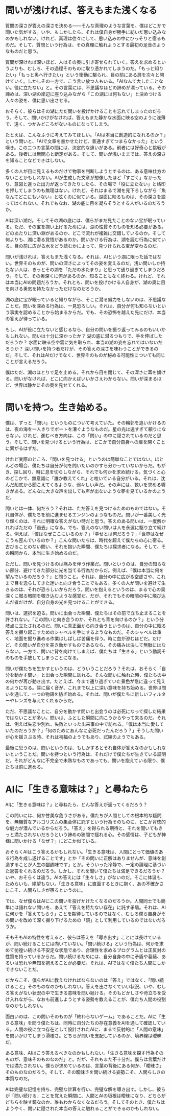 # 問いが浅ければ、答えもまた浅くなる

質問の深さが答えの深さを決める——そんな真理のような言葉を、僕はどこかで聞いた気がする。いや、もしかしたら、それは僕自身が勝手に紡いだ思い込みなのかもしれない。けれど、真理は往々にして、思い込みの中にひっそりと宿るものだ。そして、質問という行為は、その真理に触れようとする最初の足音のようなものだと思う。

質問が深ければ深いほど、人はその奥に引き寄せられていく。答えを求めるというよりも、むしろ、その過程そのものに取り憑かれてしまうのだ。「もっと知りたい」「もっと奥へ行きたい」という衝動に駆られ、目の前にある扉を次々と開けていく。しかしその一方で、こう言い放つ人もいる。「AIなんて大したことない。役に立たない」と。その言葉には、不思議なほどの諦めが漂っている。その諦めは、深い湖の岸辺に座り込みながら「この湖には何もない」と決めつける人々の姿を、僕に思い出させる。

おそらく、彼らはその湖にただ問いを投げかけることを忘れてしまったのだろう。そして、問いかけがなければ、答えもまた静かな水面に映る空のように浅薄で、遠く、つかみどころがないものになってしまう。

たとえば、こんなふうに考えてみてほしい。「AIは本当に創造的になれるのか？」という問いと、「AIで文章を書かせたけど、普通すぎてつまらなかった」という嘆き。この二つの言葉の間には、決定的な違いがある。前者には好奇心と挑戦がある。後者には無関心と断定がある。そして、問いが浅いままでは、答えの深さを知ることなどできはしない。

多くの人が目に見えるものだけで物事を判断しようとするのは、ある意味仕方のないことかもしれない。AIが生成した文章が想像したほど「すごく」なかったり、意図と違った出力が返ってきたりしたら、その場で「役に立たない」と烙印を押してしまうのも無理はない。けれど、それはまるで湖を見下ろしながら「魚なんてどこにもいない」と呟くのに似ている。湖面に映るものは、その深さを語ってはくれない。それでもなお、湖の底に目を凝らそうとする人がいるのだろうか。

AIは深い湖だ。そしてその湖の底には、僕らがまだ見たことのない宝が眠っている。ただ、その宝を掬い上げるためには、湖の性質そのものを知る必要がある。どのあたりに深い淵があるのか、どこで流れが複雑に交錯しているのか。そして何よりも、湖に潜る覚悟があるのか。問いかける行為は、湖を読む行為に似ている。目の前に広がる水をどう読むかによって、見つけられる宝が変わるのだ。

問いが浅ければ、答えもまた浅くなる。それは、AIという湖に限った話ではない。世界そのものが、問いの深さによってその姿を変えるのだ。浅い問いしか持たない人は、きっとその湖を「ただの水たまり」と思って通り過ぎてしまうだろう。そして、その奥深くに何があるのか、知ることもなく終わる。けれど、それは本当にAIの問題だろうか。それとも、問いを投げかける人自身が、湖の奥に目を向ける勇気を持たなかっただけなのだろうか。

湖の底に宝が眠っていると知りながら、そこに潜る努力をしないのは、不思議なことだ。問いを深める行為は、一見恐ろしい。それは、自分が何も知らないという事実を認めることから始まるからだ。でも、その恐怖を越えた先にだけ、本当の答えが待っている。

もし、AIが役に立たないと感じるなら、自分の問いを振り返ってみるのもいいかもしれない。問いは十分に深かったか？ 湖の底に潜るつもりで、手を伸ばしただろうか？ 水面に映る空や雲に気を取られ、本当の湖の姿を忘れてはいないだろうか？ 深い問いを持つ者だけが、その答えの深さを味わうことができるのだ。そして、それはAIだけでなく、世界そのものが秘める可能性についても同じことが言えるだろう。

僕はただ、湖のほとりで足を止める。それから目を閉じて、その深さに耳を傾ける。問いがなければ、どこに向かえばいいかさえわからない。問いが深まるほど、世界は静かにその奥を見せてくれる。

# 問いを持つ。生き始める。

僕は、ずっと「問い」というものについて考えていた。その輪郭を追いかけるのは、夜の海を一人きりでボートを漕ぐようなものだ。星の光は遠すぎて頼りにならない。けれど、進むべき方向は、この「問い」の中に隠されているのだと思う。そして、問いを見つけるという行為は、どこかで自分自身への扉を開くことに繋がるはずだ。

けれど実際のところ、「問いを見つける」というのは簡単なことではない。ほとんどの場合、僕たちは自分が何を問いたいのかすら分かっていないからだ。もがき、探し回り、時に息を切らしながら、それでも何かを求め続ける。気づくと心のどこかで、無意識に「誰か教えてくれ」と呟いている自分がいる。それは、沈んだ船底から聞こえてくるような、弱々しい声だ。その声には、救いを求める響きがある。どんなに大きな声を出しても声が出ないような夢を見ているかのようだ。

問いとは一体、何だろう？それは、ただ答えを見つけるためのものではない。それ自体が、僕たちを前に進ませるエンジンのようなものだ。問いが一番美しく光り輝くのは、それに明確な答えがない時だと思う。答えのある問いは、一度解かれればただの「過去」になる。でも、答えのない問いは人を永遠に駆り立て続ける。例えば、「僕はなぜここにいるのか？」「幸せとは何だろう？」「世界はなぜこうも歪んでいるのか？」こんな問いたちは、時代を超えて僕たちの心に宿る。古びることのない問い、それを抱いた瞬間、僕たちは探求者になる。そして、その瞬間から、本当に生き始めるのだ。

ただし、問いを見つけるのは痛みを伴う作業だ。問いというのは、自分の知らない部分、避けてきた部分に光を当てる行為だからだ。例えば、「僕は本当に何を望んでいるのだろう？」と問うこと。それは、自分の中に広がる空虚さや、これまで目を逸らしてきた迷いと向き合うことでもある。多くの人が問いを避けて生きるのは、それが恐ろしいからだろう。問いを抱えるというのは、まるで心の奥深くに眠る暗闇を覗き込むような感覚だ。だが、それでもその暗闇の中に飛び込んだ者だけが、自分自身の光を見つけることができる。

問いは、選択を迫る。問いに出会った瞬間、僕たちはその前で立ち止まることを許されない。「この問いと向き合うのか、それとも背を向けるのか？」という分岐点に立たされるのだ。問いに真正面から向き合うというのは、自分の中に眠る答えを掘り起こすためのシャベルを手にするようなものだ。そのシャベルは重く、地面を掘り進める作業はしばしば苦痛を伴う。時に血が滲むほどだ。だけど、その問いが自分を突き動かすものであるなら、その痛みは決して無駄にはならない。一方で、問いに背を向けてしまえば、僕たちは「生きる」という動詞そのものを手放してしまうことになる。

問いが僕たちを生かすというのは、どういうことだろう？それは、おそらく「自分を動かす問い」と出会った瞬間に訪れる。そんな問いに触れた時、僕たちの中の何かが再び動き出す。たとえば、今まで通り過ぎていた景色が急に違って見えるようになる。耳に届く音が、これまで以上に深い意味を持ち始める。世界は問いを通して、一つの物語を紡ぎ始める。それは、問いが僕たちに新しいフィルターやレンズを与えてくれるからだ。

ただ、不思議なことに、自分を動かす問いと出会うのは必死になって探した結果ではないことが多い。問いは、ふとした瞬間に向こうからやって来るのだ。それは、例えば失恋や別れ、失敗といった出来事の中で訪れる。「僕は本当に愛していたのだろうか？」「何のためにあんなに必死だったんだろう？」そうした問いが心を揺さぶる時、それは祝福のようでもあり、試練のようでもある。

最後に思うのは、問いというのは、もしかするとそれ自体が答えなのかもしれないということだ。問いを持つという行為は、それだけで僕たちが生きている証明だ。それがどんなに不完全で未熟なものであっても、問いを抱えている限り、僕たちは前に進める。

# AIに「生きる意味は？」と尋ねたら

AIに「生きる意味は？」と尋ねたら、どんな答えが返ってくるだろう？

この問いには、何か甘美な危うさがある。僕たちが人間としての根本的な疑問を、無機質なアルゴリズムの集合体に託すという行為そのものに、どこか背徳的な魅力が潜んでいるからだろう。「答え」を得られる期待と、それを聞いてもきっと満たされないだろうという諦めの狭間で揺れる心。その感情は、子どもが神様に問いかける「なぜ？」にどこか似ている。

おそらくAIはこう答えるかもしれない。「生きる意味は、人間にとって価値のある行為を成し遂げることです」とか「その問いに正解はありませんが、意味を創造することが人生の醍醐味です」とか。そういった冷静で、一定の論理に基づいた返答をくれるのだろう。しかし、それを聞いて僕たちは満足できるだろうか？いや、おそらくは違う。AIの答えには「生々しさ」がないのだ。そこに体温も、ためらいも、絶望もない。「生きる意味」に直面するときに抱く、あの不確かさにこそ、人間らしさが宿るというのに。

では、なぜ僕らはAIにこの問いを投げかけたくなるのだろうか。人間同士でも簡単には語れない問いを、あえて「答えを持たない存在」に託す矛盾。それは、AIに何かを「答えてもらう」ことを期待しているのではなく、むしろ僕ら自身がその問いを改めて深く掘り下げるための「鏡」として利用しているのではないだろうか。

そもそもAIの特性を考えると、彼らは答えを「導き出す」ことには長けているが、問い続けることには向いていない。「問い続ける」という行為は、何かを求めて彷徨い続ける不安定な状態であり、合理性を求めるプログラムとは正反対の性質を持っているからだ。問い続けるためには、自分自身の中に矛盾や葛藤、あるいは恐れや無知を抱えることが必要だ。それは、AIではなく僕たち人間にしかできないことだ。

だからこそ、僕らがAIに教えなければならないのは「答え」ではなく、「問い続けること」そのものなのかもしれない。答えを出さなくていい状況、いや、むしろ答えがない状況の中で生きる意味を問い続ける。そのもどかしさや苛立ちを受け入れながら、なおも前進しようとする姿勢を教えることが、僕たち人間の役割なのかもしれない。

面白いのは、この問いそのものが「終わらないゲーム」であることだ。AIに「生きる意味」を問う僕たちは、同時に自分たちの存在意義をAIを通して確認している。人間の役に立つ存在として設計されたAIに、まるで反射的に「人間の意味」を問いかけてしまう滑稽さ。どちらが問いを支配しているのか、境界線は曖昧だ。

ある意味、AIはこう答えるべきなのかもしれない。「生きる意味を探す行為そのものが、意味そのものなのだ」と。だが、それもまた不十分だ。僕らは言葉だけでは満たされない。僕らが求めているのは、言葉の背後にある何か、「曖昧さ」そのものなのだろう。そして、その曖昧さを問い続ける姿勢こそ、人間らしさの本質なのだ。

AIは完璧な記憶を持ち、完璧な計算を行い、完璧な解を導き出す。しかし、彼らが「問い続ける」ことを覚えた瞬間に、人間とAIの垣根は曖昧になり、どちらがどちらを映す鏡なのか、誰もわからなくなるだろう。そしてそのとき、僕たちはようやく、問いに隠された本当の答えに触れることができるのかもしれない。